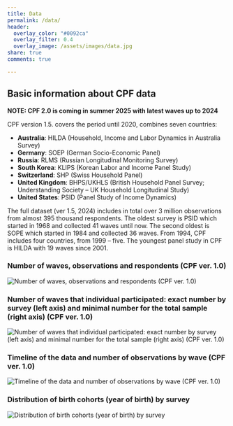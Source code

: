 ```yaml
---
title: Data
permalink: /data/
header:
  overlay_color: "#0092ca"
  overlay_filter: 0.4
  overlay_image: /assets/images/data.jpg
share: true 
comments: true

---
```


## Basic information about CPF data

**NOTE: CPF 2.0 is coming in summer 2025 with latest waves up to 2024**

CPF version 1.5. covers the period until 2020, combines seven countries:
- **Australia**: HILDA (Household, Income and Labor Dynamics in Australia Survey) 
- **Germany**: SOEP (German Socio-Economic Panel) 
- **Russia**: RLMS (Russian Longitudinal Monitoring Survey) 
- **South Korea**: KLIPS (Korean Labor and Income Panel Study) 
- **Switzerland**: SHP (Swiss Household Panel)
- **United Kingdom**: BHPS/UKHLS (British Household Panel Survey; Understanding Society – UK Household Longitudinal Study)
- **United States**: PSID (Panel Study of Income Dynamics)

The full dataset (ver 1.5, 2024) includes in total over 3 million observations from almost 395 thousand respondents. The oldest survey is PSID which started in 1968 and collected 41 waves until now. The second oldest is SOPE which started in 1984 and collected 36 waves. From 1994, CPF includes four countries, from 1999 – five. The youngest panel study in CPF is HILDA with 19 waves since 2001. 

### Number of waves, observations and respondents (CPF ver. 1.0)

![Number of waves, observations and respondents (CPF ver. 1.0)](/assets/images/Table_waves_v2.webp)

### Number of waves that individual participated: exact number by survey (left axis) and minimal number for the total sample (right axis) (CPF ver. 1.0)

![Number of waves that individual participated: exact number by survey (left axis) and minimal number for the total sample (right axis) (CPF ver. 1.0)](/assets/images/Fig_1b-e1606842828908.webp)

### Timeline of the data and number of observations by wave (CPF ver. 1.0)
![Timeline of the data and number of observations by wave (CPF ver. 1.0)](/assets/images/Fig_2.webp)

### Distribution of birth cohorts (year of birth) by survey
![Distribution of birth cohorts (year of birth) by survey](/assets/images/Fig_5.webp)

